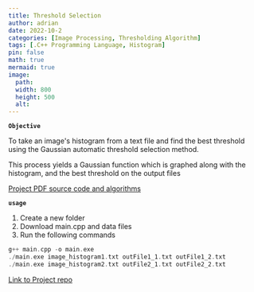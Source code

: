 ```yaml
---
title: Threshold Selection
author: adrian
date: 2022-10-2
categories: [Image Processing, Thresholding Algorithm]
tags: [.C++ Programming Language, Histogram]
pin: false
math: true
mermaid: true
image:
  path: 
  width: 800
  height: 500
  alt: 
---
```



**`Objective`**

To take an image's histogram from a text file and find the best threshold using the Gaussian automatic threshold selection method.

This process yields a Gaussian function which is graphed along with the histogram, and the best threshold on the output files

<a href="../../assets/pdf/threshold.pdf" class="large-link"> Project PDF source code and algorithms</a>

**`usage`**

1. Create a new folder
2. Download main.cpp and data files
4. Run the following commands

```c
g++ main.cpp -o main.exe
./main.exe image_histogram1.txt outFile1_1.txt outFile1_2.txt
./main.exe image_histogram2.txt outFile2_1.txt outFile2_2.txt
```


<a href='https://github.com/adrianmnh/ImageDataProcessing/tree/mainBranch/3-AutomaticThresholdSelection' class="large-link"> Link to Project repo </a>




